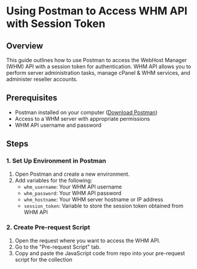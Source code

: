 # Using Postman to Access WHM API with Session Token

## Overview

This guide outlines how to use Postman to access the WebHost Manager (WHM) API with a session token for authentication. WHM API allows you to perform server administration tasks, manage cPanel & WHM services, and administer reseller accounts.

## Prerequisites

- Postman installed on your computer ([Download Postman](https://www.postman.com/downloads/))
- Access to a WHM server with appropriate permissions
- WHM API username and password

## Steps

### 1. Set Up Environment in Postman

1. Open Postman and create a new environment.
2. Add variables for the following:
   - `whm_username`: Your WHM API username
   - `whm_password`: Your WHM API password
   - `whm_hostname`: Your WHM server hostname or IP address
   - `session_token`: Variable to store the session token obtained from WHM API

### 2. Create Pre-request Script

1. Open the request where you want to access the WHM API.
2. Go to the "Pre-request Script" tab.
3. Copy and paste the JavaScript code from repo into your pre-request script for the collection
